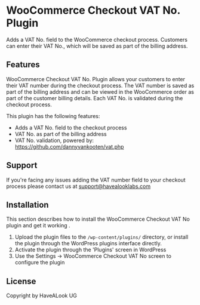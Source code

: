 # WooCommerce Checkout VAT No. Plugin

Adds a VAT No. field to the WooCommerce checkout process. Customers can enter their VAT No., which will be saved as part of the billing address.

## Features

WooCommerce Checkout VAT No. Plugin allows your customers to enter their VAT number during the checkout process. The VAT number is saved as part of the billing address and can be viewed in the WooCommerce order as part of the customer billing details. Each VAT No. is validated during the checkout process.

This plugin has the following features:
* Adds a VAT No. field to the checkout process
* VAT No. as part of the billing address
* VAT No. validation, powered by: https://github.com/dannyvankooten/vat.php

## Support

If you're facing any issues adding the VAT number field to your checkout process please contact us at [support@havealooklabs.com](mailto:support@havealooklabs.com)


## Installation

This section describes how to install the WooCommerce Checkout VAT No plugin and get it working .

1. Upload the plugin files to the `/wp-content/plugins/` directory, or install the plugin through the WordPress plugins interface directly.
2. Activate the plugin through the 'Plugins' screen in WordPress
3. Use the Settings -> WooCommerce Checkout VAT No screen to configure the plugin

## License
Copyright by HaveALook UG